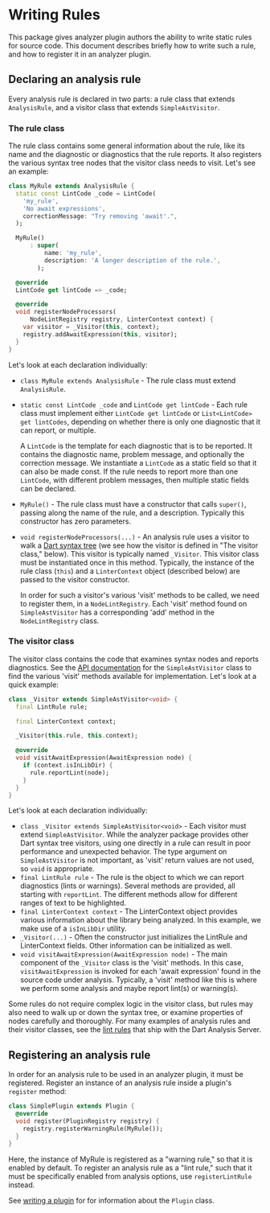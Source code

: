 # Writing Rules

This package gives analyzer plugin authors the ability to write static rules
for source code. This document describes briefly how to write such a rule, and
how to register it in an analyzer plugin.

## Declaring an analysis rule

Every analysis rule is declared in two parts: a rule class that extends
`AnalysisRule`, and a visitor class that extends `SimpleAstVisitor`.

### The rule class

The rule class contains some general information about the rule, like its name
and the diagnostic or diagnostics that the rule reports. It also registers the
various syntax tree nodes that the visitor class needs to visit. Let's see an
example:

```dart
class MyRule extends AnalysisRule {
  static const LintCode _code = LintCode(
    'my_rule',
    'No await expressions',
    correctionMessage: "Try removing 'await'.",
  );

  MyRule()
      : super(
          name: 'my_rule',
          description: 'A longer description of the rule.',
        );

  @override
  LintCode get lintCode => _code;

  @override
  void registerNodeProcessors(
      NodeLintRegistry registry, LinterContext context) {
    var visitor = _Visitor(this, context);
    registry.addAwaitExpression(this, visitor);
  }
}
```

Let's look at each declaration individually:

* `class MyRule extends AnalysisRule` - The rule class must extend
  `AnalysisRule`.

* `static const LintCode _code` and `LintCode get lintCode` - Each rule class
  must implement either `LintCode get lintCode` or `List<LintCode> get
  lintCodes`, depending on whether there is only one diagnostic that it can
  report, or multiple.

  A `LintCode` is the template for each diagnostic that is to be reported. It
  contains the diagnostic name, problem message, and optionally the correction
  message. We instantiate a `LintCode` as a static field so that it can also be
  made const. If the rule needs to report more than one `LintCode`, with
  different problem messages, then multiple static fields can be declared.

* `MyRule()` - The rule class must have a constructor that calls `super()`,
  passing along the name of the rule, and a description. Typically this
  constructor has zero parameters.

* `void registerNodeProcessors(...)` - An analysis rule uses a visitor to walk
  a [Dart syntax tree][] (we see how the visitor is defined in "The visitor
  class," below). This visitor is typically named `_Visitor`. This visitor
  class must be instantiated once in this method. Typically, the instance of
  the rule class (`this`) and a `LinterContext` object (described below) are
  passed to the visitor constructor.

  In order for such a visitor's various 'visit' methods to be called, we need
  to register them, in a `NodeLintRegistry`. Each 'visit' method found on
  `SimpleAstVisitor` has a corresponding 'add' method in the `NodeLintRegistry`
  class.

[Dart syntax tree]: https://github.com/dart-lang/sdk/blob/main/pkg/analyzer/doc/tutorial/ast.md

### The visitor class

The visitor class contains the code that examines syntax nodes and reports
diagnostics. See the [API documentation][SimpleAstVisitor docs] for the
`SimpleAstVisitor` class to find the various 'visit' methods available for
implementation. Let's look at a quick example:

[SimpleAstVisitor docs]: https://github.com/dart-lang/sdk/blob/main/pkg/analyzer/lib/dart/ast/visitor.dart#L1841

```dart
class _Visitor extends SimpleAstVisitor<void> {
  final LintRule rule;

  final LinterContext context;

  _Visitor(this.rule, this.context);

  @override
  void visitAwaitExpression(AwaitExpression node) {
    if (context.isInLibDir) {
      rule.reportLint(node);
    }
  }
}
```

Let's look at each declaration individually:

* `class _Visitor extends SimpleAstVisitor<void>` - Each visitor must extend
  `SimpleAstVisitor`. While the analyzer package provides other Dart syntax
  tree visitors, using one directly in a rule can result in poor performance
  and unexpected behavior. The type argument on `SimpleAstVisitor` is not
  important, as 'visit' return values are not used, so `void` is appropriate.
* `final LintRule rule` - The rule is the object to which we can report
  diagnostics (lints or warnings). Several methods are provided, all starting
  with `reportLint`. The different methods allow for different ranges of text
  to be highlighted.
* `final LinterContext context` - The LinterContext object provides various
  information about the library being analyzed. In this example, we make use of
  a `isInLibDir` utility.
* `_Visitor(...)` - Often the constructor just initializes the LintRule and
  LinterContext fields. Other information can be initialized as well.
* `void visitAwaitExpression(AwaitExpression node)` - The main component of the
  `_Visitor` class is the 'visit' methods. In this case, `visitAwaitExpression`
  is invoked for each 'await expression' found in the source code under
  analysis. Typically, a 'visit' method like this is where we perform some
  analysis and maybe report lint(s) or warning(s).

Some rules do not require complex logic in the visitor class, but rules may
also need to walk up or down the syntax tree, or examine properties of nodes
carefully and thoroughly. For many examples of analysis rules and their visitor
classes, see the [lint rules] that ship with the Dart Analysis Server.

[lint rules]: https://github.com/dart-lang/sdk/tree/main/pkg/linter/lib/src/rules

## Registering an analysis rule

In order for an analysis rule to be used in an analyzer plugin, it must be
registered. Register an instance of an analysis rule inside a plugin's
`register` method:

```dart
class SimplePlugin extends Plugin {
  @override
  void register(PluginRegistry registry) {
    registry.registerWarningRule(MyRule());
  }
}
```

Here, the instance of MyRule is registered as a "warning rule," so that it is
enabled by default. To register an analysis rule as a "lint rule," such that it
must be specifically enabled from analysis options, use `registerLintRule`
instead.

See [writing a plugin][] for for information about the `Plugin` class.

[writing a plugin]: https://github.com/dart-lang/sdk/blob/main/pkg/analysis_server_plugin/doc/writing_rules.md
